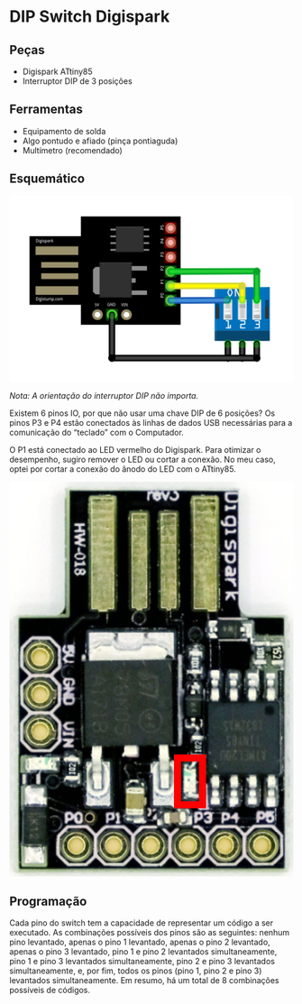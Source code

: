 # DIP Switch Digispark

## Peças
- Digispark ATtiny85
- Interruptor DIP de 3 posições

## Ferramentas
- Equipamento de solda
- Algo pontudo e afiado (pinça pontiaguda)
- Multímetro (recomendado)

## Esquemático
<p align="center">
    <img src="/images/esquema_switch.png" width="580" />

*Nota: A orientação do interruptor DIP não importa.*

Existem 6 pinos IO, por que não usar uma chave DIP de 6 posições?
Os pinos P3 e P4 estão conectados às linhas de dados USB necessárias para a comunicação do “teclado” com o Computador. 

O P1 está conectado ao LED vermelho do Digispark. Para otimizar o desempenho, sugiro remover o LED ou cortar a conexão. No meu caso, optei por cortar a conexão do ânodo do LED com o ATtiny85.

<p align="center">
    <img src="/images/foto_led.png" width="580" />

## Programação

Cada pino do switch tem a capacidade de representar um código a ser executado. As combinações possíveis dos pinos são as seguintes: nenhum pino levantado, apenas o pino 1 levantado, apenas o pino 2 levantado, apenas o pino 3 levantado, pino 1 e pino 2 levantados simultaneamente, pino 1 e pino 3 levantados simultaneamente, pino 2 e pino 3 levantados simultaneamente, e, por fim, todos os pinos (pino 1, pino 2 e pino 3) levantados simultaneamente. Em resumo, há um total de 8 combinações possíveis de códigos.
